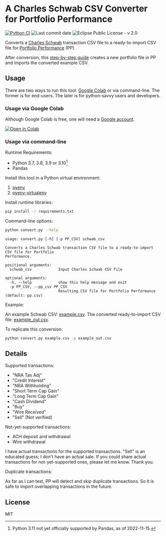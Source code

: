 # A Charles Schwab CSV Converter for Portfolio Performance

[![Python CI](https://github.com/rlan/convert-csv-schwab2pp/actions/workflows/python-app.yml/badge.svg)](https://github.com/rlan/convert-csv-schwab2pp/actions)
![Last commit date](https://img.shields.io/github/last-commit/rlan/convert-csv-schwab2pp)
![Eclipse Public License - v 2.0](https://img.shields.io/github/license/rlan/convert-csv-schwab2pp)

Converts a [Charles Schwab](https://www.schwab.com/) transaction CSV file to a ready-to-import CSV file for [Portfolio Performance](https://www.portfolio-performance.info/en/) (PP).

After conversion, this [step-by-step guide](./guide/README.md) creates a new portfolio file in PP and imports the converted example CSV.

## Usage

There are two ways to run this tool: [Google Colab](https://colab.research.google.com/) or via command-line. The former is for end-users. The later is for python-savvy users and developers.

### Usage via Google Colab

Although Google Colab is free, one will need a [Google account](https://www.google.com/account/about/).

[![Open in Colab](https://colab.research.google.com/assets/colab-badge.svg)](https://colab.research.google.com/github/rlan/convert-csv-schwab2pp/blob/main/convert-csv-schwab2pp.ipynb)

### Usage via command-line

Runtime Requirements:

* Python 3.7, 3.8, 3.9 or 3.10[^1]
* Pandas

Install this tool in a Python virtual environment:

1. [pyenv](https://github.com/pyenv/pyenv)
2. [pyenv-virtualenv](https://github.com/pyenv/pyenv-virtualenv)

Install runtime libraries:

```sh
pip install -r requirements.txt
```

Command-line options:

```sh
python convert.py --help
```

```
usage: convert.py [-h] [-p PP_CSV] schwab_csv

Converts a Charles Schwab transaction CSV file to a ready-to-import CSV file for Portfolio
Performance.

positional arguments:
  schwab_csv            Input Charles Schwab CSV file

optional arguments:
  -h, --help            show this help message and exit
  -p PP_CSV, --pp_csv PP_CSV
                        Resulting CSV file for Portfolio Performance (default: pp.csv)
```

Example:

An example Schwab CSV: [example.csv](example.csv).
The converted ready-to-import CSV file: [example_out.csv](example_out.csv).

To replicate this conversion:

```sh
python convert.py example.csv -p example_out.csv
```

## Details

Supported transactions:

* "NRA Tax Adj"
* "Credit Interest"
* "NRA Withholding"
* "Short Term Cap Gain"
* "Long Term Cap Gain"
* "Cash Dividend"
* "Buy"
* "Wire Received"
* "Sell" (Not verified)

Not-yet-supported transactions:

* ACH deposit and withdrawal
* Wire withdrawal

I have actual transactions for the supported transactions. "Sell" is an educated guess; I don't have an actual sale. If you could share actual transactions for not-yet-supported ones, please let me know. Thank you.

Duplicate transactions:

As far as I can test, PP will detect and skip duplicate transactions. So it is safe to import overlapping transactions in the future.

## License

MIT

[^1]: Python 3.11 not yet officially supported by Pandas, as of 2022-11-15.
